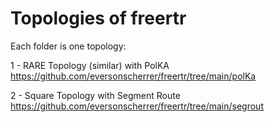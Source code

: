 # Topologies of freertr

Each folder is one topology:

1 - RARE Topology (similar) with PolKA https://github.com/eversonscherrer/freertr/tree/main/polKa

2 - Square Topology with Segment Route https://github.com/eversonscherrer/freertr/tree/main/segrout
